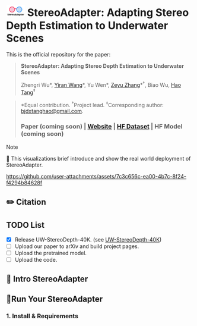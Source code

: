 # <img src="./assets/stereoadapter_logo.png" alt="logo" width="50"/> StereoAdapter: Adapting Stereo Depth Estimation to Underwater Scenes

This is the official repository for the paper:
> **StereoAdapter: Adapting Stereo Depth Estimation to Underwater Scenes**
>
> Zhengri Wu\*, [Yiran Wang](https://github.com/u7079256)\*, Yu Wen\*, [Zeyu Zhang](https://steve-zeyu-zhang.github.io/)\*<sup>†</sup>, Biao Wu, [Hao Tang](https://ha0tang.github.io/)<sup>‡</sup>  

> *Equal contribution. <sup>†</sup>Project lead. <sup>‡</sup>Corresponding author: bjdxtanghao@gmail.com.
>
> ### Paper (coming soon) | [Website](https://aigeeksgroup.github.io/StereoAdapter/) | [HF Dataset](https://huggingface.co/yiranranranra/my_dataset/blob/main/squid.zip) | HF Model (coming soon)

> [!NOTE]
> 💪 This visualizations brief introduce and show the real world deployment of StereoAdapter.


https://github.com/user-attachments/assets/7c3c656c-ea00-4b7c-8f24-f4294b84628f

## ✏️ Citation

## TODO List


- [x] Release UW-StereoDepth-40K. (see [UW-StereoDepth-40K](https://huggingface.co/yiranranranra/my_dataset/blob/main/squid.zip))
- [ ] Upload our paper to arXiv and build project pages.
- [ ] Upload the pretrained model.
- [ ] Upload the code.

## 🏃 Intro StereoAdapter



## 🔧Run Your StereoAdapter


### 1. Install & Requirements

```bash

```